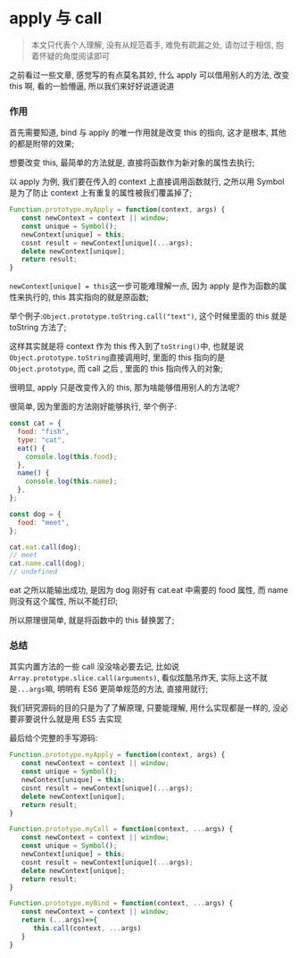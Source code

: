 # apply 与 call

> 本文只代表个人理解, 没有从规范着手, 难免有疏漏之处, 请勿过于相信, 抱着怀疑的角度阅读即可

之前看过一些文章, 感觉写的有点莫名其妙, 什么 apply 可以借用别人的方法, 改变 this 啊, 看的一脸懵逼, 所以我们来好好说道说道

### 作用

首先需要知道, bind 与 apply 的唯一作用就是改变 this 的指向, 这才是根本, 其他的都是附带的效果;

想要改变 this, 最简单的方法就是, 直接将函数作为新对象的属性去执行;

以 apply 为例, 我们要在传入的 context 上直接调用函数就行, 之所以用 Symbol 是为了防止 context 上有重复的属性被我们覆盖掉了;

```js
Function.prototype.myApply = function(context, args) {
   const newContext = context || window;
   const unique = Symbol();
   newContext[unique] = this;
   cosnt result = newContext[unique](...args);
   delete newContext[unique];
   return result;
}
```

`newContext[unique] = this`这一步可能难理解一点, 因为 apply 是作为函数的属性来执行的, this 其实指向的就是原函数;

举个例子:`Object.prototype.toString.call("text")`, 这个时候里面的 this 就是 toString 方法了;

这样其实就是将 context 作为 this 传入到了`toString()`中, 也就是说`Object.prototype.toString`直接调用时, 里面的 this 指向的是 `Object.prototype`, 而 call 之后 , 里面的 this 指向传入的对象;

很明显, apply 只是改变传入的 this, 那为啥能够借用别人的方法呢?

很简单, 因为里面的方法刚好能够执行, 举个例子:

```js
const cat = {
  food: "fish",
  type: "cat",
  eat() {
    console.log(this.food);
  },
  name() {
    console.log(this.name);
  },
};

const dog = {
  food: "meet",
};

cat.eat.call(dog);
// meet
cat.name.call(dog);
// undefined
```

eat 之所以能输出成功, 是因为 dog 刚好有 cat.eat 中需要的 food 属性, 而 name 则没有这个属性, 所以不能打印;

所以原理很简单, 就是将函数中的 this 替换罢了;

### 总结

其实内置方法的一些 call 没没啥必要去记, 比如说`Array.prototype.slice.call(arguments)`, 看似炫酷吊炸天, 实际上这不就是`...args`嘛, 明明有 ES6 更简单规范的方法, 直接用就行;

我们研究源码的目的只是为了了解原理, 只要能理解, 用什么实现都是一样的, 没必要非要说什么就是用 ES5 去实现

最后给个完整的手写源码:

```js
Function.prototype.myApply = function(context, args) {
   const newContext = context || window;
   const unique = Symbol();
   newContext[unique] = this;
   cosnt result = newContext[unique](...args);
   delete newContext[unique];
   return result;
}

Function.prototype.myCall = function(context, ...args) {
   const newContext = context || window;
   const unique = Symbol();
   newContext[unique] = this;
   cosnt result = newContext[unique](...args);
   delete newContext[unique];
   return result;
}

Function.prototype.myBind = function(context, ...args) {
   const newContext = context || window;
   return (...args)=>{
      this.call(context, ...args)
   }
}
```
